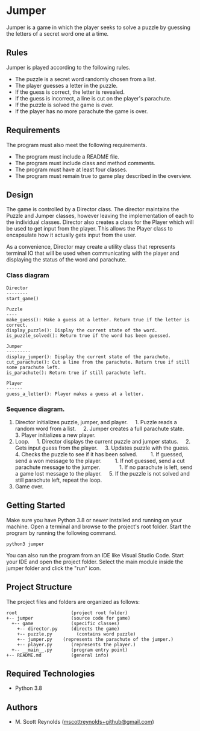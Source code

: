 # Jumper
Jumper is a game in which the player seeks to solve a puzzle by guessing the letters of a secret word one at a time.

## Rules
Jumper is played according to the following rules.

- The puzzle is a secret word randomly chosen from a list.
- The player guesses a letter in the puzzle.
- If the guess is correct, the letter is revealed.
- If the guess is incorrect, a line is cut on the player's parachute.
- If the puzzle is solved the game is over.
- If the player has no more parachute the game is over.

## Requirements
The program must also meet the following requirements.

- The program must include a README file.
- The program must include class and method comments.
- The program must have at least four classes.
- The program must remain true to game play described in the overview.


## Design
The game is controlled by a Director class. The director maintains the Puzzle and Jumper classes, however leaving the implementation of each to the individual classes. Director also creates a class for the Player which will be used to get input from the player. This allows the Player class to encapsulate how it actually gets input from the user.

As a convenience, Director may create a utility class that represents terminal IO that will be used when communicating with the player and displaying the status of the word and parachute.

### Class diagram
```
Director
--------
start_game()

Puzzle
----
make_guess(): Make a guess at a letter. Return true if the letter is correct.
display_puzzle(): Display the current state of the word.
is_puzzle_solved(): Return true if the word has been guessed.

Jumper
---------
display_jumper(): Display the current state of the parachute.
cut_parachute(): Cut a line from the parachute. Return true if still some parachute left.
is_parachute(): Return true if still parachute left.

Player
------
guess_a_letter(): Player makes a guess at a letter.

```

### Sequence diagram.
1. Director initializes puzzle, jumper, and player.
    1. Puzzle reads a random word from a list.
    2. Jumper creates a full parachute state.
    3. Player initializes a new player.
2. Loop.
    1. Director displays the current puzzle and jumper status.
    2. Gets input guess from the player.
    3. Updates puzzle with the guess.
    4. Checks the puzzle to see if it has been solved.
        1. If guessed, send a won message to the player.
        1. If not guessed, send a cut parachute message to the jumper.
            1. If no parachute is left, send a game lost message to the player.
    5. If the puzzle is not solved and still parachute left, repeat the loop.
3. Game over.


## Getting Started
Make sure you have Python 3.8 or newer installed and running on your machine. Open a terminal and browse to the project's root folder. Start the program by running the following command.
```
python3 jumper 
```
You can also run the program from an IDE like Visual Studio Code. Start your IDE and open the project folder. Select the main module inside the jumper folder and click the "run" icon.

## Project Structure
The project files and folders are organized as follows:
```
root                    (project root folder)
+-- jumper              (source code for game)
  +-- game              (specific classes)
    +-- director.py     (directs the game)
    +-- puzzle.py         (contains word puzzle)
    +-- jumper.py    (represents the parachute of the jumper.)
    +-- player.py       (represents the player.)
  +-- __main__.py       (program entry point)
+-- README.md           (general info)
```

## Required Technologies
* Python 3.8

## Authors
* M. Scott Reynolds (mscottreynolds+github@gmail.com)
